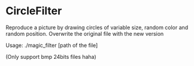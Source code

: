 # CircleFilter
Reproduce a picture by drawing circles of variable size, random color and random position.
Overwrite the original file with the new version

Usage: ./magic_filter [path of the file]

(Only support bmp 24bits files haha)
